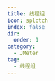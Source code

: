 ```yaml
---
title: 线程组
icon: splotch
index: false
dir:
  order: 1
category:
  - JMeter
tag:
  - 线程组
---
```


<Catalog />
